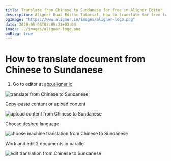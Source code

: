 ```yaml
---
title: Translate from Chinese to Sundanese for free in Aligner Editor
description: Aligner Dual Editor Tutorial. How to translate for free from Chinese to Sundanese. Aligner is multilingual document management platform. 
ogImage: "https://www.aligner.io/images/aligner-logo.png"
date: 2020-05-06T07:09:21+03:00
image: ../images/aligner-logo.png
onBlog: true
---
```


# How to translate document from Chinese to Sundanese

1. Go to editor at [app.aligner.io](https://app.aligner.io "Aligner App web page")

![translate from Chinese to Sundanese](../aligner-blank-editor.png "translate from Chinese to Sundanese")

Copy-paste content or upload content

![upload content from Chinese to Sundanese](../aligner-uploaded-document.png "upload content from Chinese to Sundanese")

Choose desired language

![choose machine translation from Chinese to Sundanese](../aligner-language-dropdown.png "choose machine translation from Chinese to Sundanese")

Work and edit 2 documents in parallel

![edit translation from Chinese to Sundanese](../aligner-double-sitded-editor.png "edit translation from Chinese to Sundanese")

